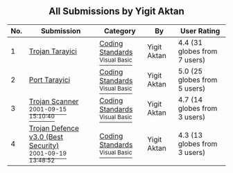 ﻿<div align="center">

## All Submissions by Yigit Aktan

</div>

No.  | Submission | Category | By   | User Rating
---- | ---------- | -------- | ---- | -----------
1 | [Trojan Tarayici<br />](https://github.com/Planet-Source-Code/yigit-aktan-trojan-tarayici__1-27214) | [Coding Standards<br /><sup>Visual Basic</sup>](../ByCategory/coding-standards__1-43.md) | Yigit Aktan | 4.4 (31 globes from 7 users)
2 | [Port Tarayici<br />](https://github.com/Planet-Source-Code/yigit-aktan-port-tarayici__1-27259) | [Coding Standards<br /><sup>Visual Basic</sup>](../ByCategory/coding-standards__1-43.md) | Yigit Aktan | 5.0 (25 globes from 5 users)
3 | [Trojan Scanner<br /><sup>2001-09-15 15:10:40</sup>](https://github.com/Planet-Source-Code/yigit-aktan-trojan-scanner__1-27253) | [Coding Standards<br /><sup>Visual Basic</sup>](../ByCategory/coding-standards__1-43.md) | Yigit Aktan | 4.7 (14 globes from 3 users)
4 | [Trojan Defence v3\.0 \(Best Security\)<br /><sup>2001-09-19 13:48:52</sup>](https://github.com/Planet-Source-Code/yigit-aktan-trojan-defence-v3-0-best-security__1-27382) | [Coding Standards<br /><sup>Visual Basic</sup>](../ByCategory/coding-standards__1-43.md) | Yigit Aktan | 4.3 (13 globes from 3 users)
